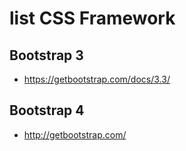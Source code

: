 # list CSS Framework

## Bootstrap 3

- https://getbootstrap.com/docs/3.3/

## Bootstrap 4

- http://getbootstrap.com/
